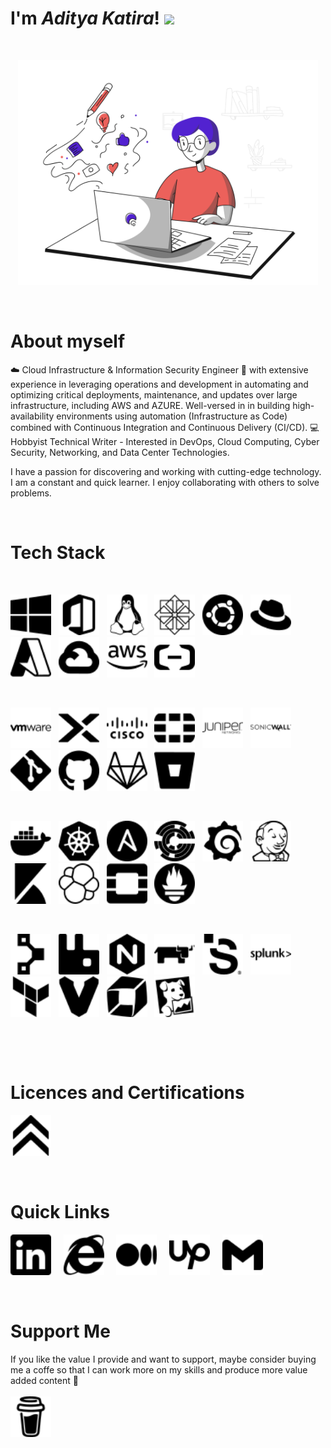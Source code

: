 # I'm ***Aditya Katira***! <img src="https://raw.githubusercontent.com/MartinHeinz/MartinHeinz/master/wave.gif" height="21">

&nbsp;

<p align="center">
    <img src="SVG\Blogging Minimalistic\Blogging Minimalistic\blogging.svg" width="480px"/>
</p>

&nbsp;

# About myself

☁️ Cloud Infrastructure & Information Security Engineer 🔐 with extensive experience in leveraging operations and development in automating and optimizing critical deployments, maintenance, and updates over large infrastructure, including AWS and AZURE. Well-versed in in building high-availability environments using automation (Infrastructure as Code) combined with Continuous Integration and Continuous Delivery (CI/CD). 💻 Hobbyist Technical Writer - Interested in DevOps, Cloud Computing, Cyber Security, Networking, and Data Center Technologies.

I have a passion for discovering and working with cutting-edge technology. I am a constant and quick learner. I enjoy collaborating with others to solve problems. 

&nbsp;
# Tech Stack

<br>

<a href=""><td align="center" width="140" height="112.43"><img src="SVG/windows.svg" width="65px"/></a>&nbsp;&nbsp;
<a href=""><td align="center" width="140" height="112.43"><img src="SVG/microsoftoffice.svg" width="65px"/></a>&nbsp;&nbsp;
<a href=""><td align="center" width="140" height="112.43"><img src="SVG/linux.svg" width="65px"/></a>&nbsp;&nbsp;
<a href=""><td align="center" width="140" height="112.43"><img src="SVG/centos.svg" width="65px"/></a>&nbsp;&nbsp;
<a href=""><td align="center" width="140" height="112.43"><img src="SVG/ubuntu.svg" width="65px"/></a>&nbsp;&nbsp;
<a href=""><td align="center" width="140" height="112.43"><img src="SVG/redhat.svg" width="65px"/></a>&nbsp;&nbsp;
<a href=""><td align="center" width="140" height="112.43"><img src="SVG/microsoftazure.svg" width="65px"/></a>&nbsp;&nbsp;
<a href=""><td align="center" width="140" height="112.43"><img src="SVG/googlecloud.svg" width="65px"/></a>&nbsp;&nbsp;
<a href=""><td align="center" width="140" height="112.43"><img src="SVG/amazonaws.svg" width="65px"/></a>&nbsp;&nbsp;
<a href=""><td align="center" width="140" height="112.43"><img src="SVG/alibabacloud.svg" width="65px"/></a>&nbsp;&nbsp;

&nbsp;

<a href=""><td align="center" width="140" height="112.43"><img src="SVG/vmware.svg" width="65px"/></a>&nbsp;&nbsp;
<a href=""><td align="center" width="140" height="112.43"><img src="SVG/nutanix.svg" width="65px"/></a>&nbsp;&nbsp;
<a href=""><td align="center" width="140" height="112.43"><img src="SVG/cisco.svg" width="65px"/></a>&nbsp;&nbsp;
<a href=""><td align="center" width="140" height="112.43"><img src="SVG/fortinet.svg" width="65px"/></a>&nbsp;&nbsp;
<a href=""><td align="center" width="140" height="112.43"><img src="SVG/junipernetworks.svg" width="65px"/></a>&nbsp;&nbsp;
<a href=""><td align="center" width="140" height="112.43"><img src="SVG/sonicwall.svg" width="65px"/></a>&nbsp;&nbsp;
<a href=""><td align="center" width="140" height="112.43"><img src="SVG/git.svg" width="65px"/></a>&nbsp;&nbsp;
<a href=""><td align="center" width="140" height="112.43"><img src="SVG/github.svg" width="65px"/></a>&nbsp;&nbsp;
<a href=""><td align="center" width="140" height="112.43"><img src="SVG/gitlab.svg" width="65px"/></a>&nbsp;&nbsp;
<a href=""><td align="center" width="140" height="112.43"><img src="SVG/bitbucket.svg" width="65px"/></a>&nbsp;&nbsp;






&nbsp;


<a href=""><td align="center" width="140" height="112.43"><img src="SVG/docker.svg" width="65px"/></a>&nbsp;&nbsp;
<a href=""><td align="center" width="140" height="112.43"><img src="SVG/kubernetes.svg" width="65px"/></a>&nbsp;&nbsp;
<a href=""><td align="center" width="140" height="112.43"><img src="SVG/ansible.svg" width="65px"/></a>&nbsp;&nbsp;
<a href=""><td align="center" width="140" height="112.43"><img src="SVG/chef.svg" width="65px"/></a>&nbsp;&nbsp;
<a href=""><td align="center" width="140" height="112.43"><img src="SVG/grafana.svg" width="65px"/></a>&nbsp;&nbsp;
<a href=""><td align="center" width="140" height="112.43"><img src="SVG/jenkins.svg" width="65px"/></a>&nbsp;&nbsp;
<a href=""><td align="center" width="140" height="112.43"><img src="SVG/kibana.svg" width="65px"/></a>&nbsp;&nbsp;
<a href=""><td align="center" width="140" height="112.43"><img src="SVG/elastic.svg" width="65px"/></a>&nbsp;&nbsp;
<a href=""><td align="center" width="140" height="112.43"><img src="SVG/openstack.svg" width="65px"/></a>&nbsp;&nbsp;
<a href=""><td align="center" width="140" height="112.43"><img src="SVG/prometheus.svg" width="65px"/></a>&nbsp;&nbsp;

&nbsp;

<a href=""><td align="center" width="140" height="112.43"><img src="SVG/puppet.svg" width="65px"/></a>&nbsp;&nbsp;
<a href=""><td align="center" width="140" height="112.43"><img src="SVG/rabbitmq.svg" width="65px"/></a>&nbsp;&nbsp;
<a href=""><td align="center" width="140" height="112.43"><img src="SVG/nginx.svg" width="65px"/></a>&nbsp;&nbsp;
<a href=""><td align="center" width="140" height="112.43"><img src="SVG/rancher.svg" width="65px"/></a>&nbsp;&nbsp;
<a href=""><td align="center" width="140" height="112.43"><img src="SVG/saltstack.svg" width="65px"/></a>&nbsp;&nbsp;
<a href=""><td align="center" width="140" height="112.43"><img src="SVG/splunk.svg" width="65px"/></a>&nbsp;&nbsp;
<a href=""><td align="center" width="140" height="112.43"><img src="SVG/terraform.svg" width="65px"/></a>&nbsp;&nbsp;
<a href=""><td align="center" width="140" height="112.43"><img src="SVG/vagrant.svg" width="65px"/></a>&nbsp;&nbsp;
<a href=""><td align="center" width="140" height="112.43"><img src="SVG/dynatrace.svg" width="65px"/></a>&nbsp;&nbsp;
<a href=""><td align="center" width="140" height="112.43"><img src="SVG/datadog.svg" width="65px"/></a>&nbsp;&nbsp;



<br>

&nbsp;

# Licences and Certifications

<a href="https://www.credly.com/users/aditya-katira"><td align="center" width="140" height="112.43">
                <img src="SVG/acclaim.svg" width="65px"/></a>&nbsp;&nbsp;          
                                    
                          

&nbsp;

# Quick Links

<a href="https://www.linkedin.com/in/adityakatira/"><td align="center" width="140" height="112.43">
                <img src="SVG/linkedin.svg" width="65px"/></a>&nbsp;&nbsp;&nbsp;&nbsp;
<a href="https://adityakatira.com"><td align="center" width="140" height="112.43">
                <img src="SVG/internetexplorer.svg" width="65px"/></a>&nbsp;&nbsp;&nbsp;&nbsp;
<a href="https://medium.com/@adityakatira
"><td align="center" width="140" height="112.43">
                <img src="SVG/medium.svg" width="65px"/></a>&nbsp;&nbsp;&nbsp;&nbsp;
<a href="https://www.upwork.com/freelancers/~0182eee2a31a2391c9"><td align="center" width="140" height="112.43">
                <img src="SVG/upwork.svg" width="65px"/></a>&nbsp;&nbsp;&nbsp;&nbsp;
<a href="mailto:adityakatira28@gmail.com"><td align="center" width="140" height="112.43">
                <img src="SVG/gmail.svg" width="65px"/></a>&nbsp;&nbsp;


&nbsp;
# Support Me

If you like the value I provide and want to support, maybe consider buying me a coffe so that I can work more on my skills and produce more value added content 🙌
<br><br>
<a href="https://www.buymeacoffee.com/AdityaKatira"><td align="center" width="140" height="112.43">
                <img src="SVG/buymeacoffee.svg" width="65px"/></a>









